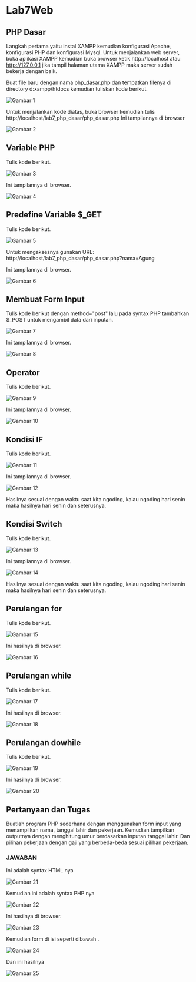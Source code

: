 # Lab7Web

## PHP Dasar

Langkah pertama yaitu instal XAMPP kemudian konfigurasi Apache, konfigurasi PHP dan konfigurasi Mysql.
Untuk menjalankan web server, buka aplikasi XAMPP kemudian buka browser ketik http://localhost atau http://127.0.0.1 jika tampil halaman utama XAMPP maka server sudah bekerja dengan baik.

Buat file baru dengan nama php_dasar.php dan tempatkan filenya di directory d:xampp/htdocs kemudian tuliskan kode berikut.

![Gambar 1](screenshot/ss1a.png)

Untuk menjalankan kode diatas, buka browser kemudian tulis http://localhost/lab7_php_dasar/php_dasar.php
Ini tampilannya di browser

![Gambar 2](screenshot/ss1b.png)

## Variable PHP

Tulis kode berikut.

![Gambar 3](screenshot/ss2a.png)

Ini tampilannya di browser.

![Gambar 4](screenshot/ss2b.png)

## Predefine Variable $\_GET

Tulis kode berikut.

![Gambar 5](screenshot/ss3a.png)

Untuk mengaksesnya gunakan URL: http://localhost/lab7_php_dasar/php_dasar.php?nama=Agung

Ini tampilannya di browser.

![Gambar 6](screenshot/ss3b.png)

## Membuat Form Input

Tulis kode berikut dengan method="post" lalu pada syntax PHP tambahkan $\_POST untuk mengambil data dari inputan.

![Gambar 7](screenshot/ss4a.png)

Ini tampilannya di browser.

![Gambar 8](screenshot/ss4b.png)

## Operator

Tulis kode berikut.

![Gambar 9](screenshot/ss5a.png)

Ini tampilannya di browser.

![Gambar 10](screenshot/ss5b.png)

## Kondisi IF

Tulis kode berikut.

![Gambar 11](screenshot/ss6a.png)

Ini tampilannya di browser.

![Gambar 12](screenshot/ss6b.png)

Hasilnya sesuai dengan waktu saat kita ngoding, kalau ngoding hari senin maka hasilnya hari senin dan seterusnya.

## Kondisi Switch

Tulis kode berikut.

![Gambar 13](screenshot/ss7a.png)

Ini tampilannya di browser.

![Gambar 14](screenshot/ss7b.png)

Hasilnya sesuai dengan waktu saat kita ngoding, kalau ngoding hari senin maka hasilnya hari senin dan seterusnya.

## Perulangan for

Tulis kode berikut.

![Gambar 15](screenshot/ss8a.png)

Ini hasilnya di browser.

![Gambar 16](screenshot/ss8b.png)

## Perulangan while

Tulis kode berikut.

![Gambar 17](screenshot/ss9a.png)

Ini hasilnya di browser.

![Gambar 18](screenshot/ss9b.png)

## Perulangan dowhile

Tulis kode berikut.

![Gambar 19](screenshot/ss10a.png)

Ini hasilnya di browser.

![Gambar 20](screenshot/ss10b.png)

## Pertanyaan dan Tugas

Buatlah program PHP sederhana dengan menggunakan form input yang menampilkan
nama, tanggal lahir dan pekerjaan. Kemudian tampilkan outputnya dengan menghitung
umur berdasarkan inputan tanggal lahir. Dan pilihan pekerjaan dengan gaji yang
berbeda-beda sesuai pilihan pekerjaan.

### JAWABAN

Ini adalah syntax HTML nya

![Gambar 21](screenshot/ss11a.png)

Kemudian ini adalah syntax PHP nya

![Gambar 22](screenshot/ss11b.png)

Ini hasilnya di browser.

![Gambar 23](screenshot/ss11c.png)

Kemudian form di isi seperti dibawah .

![Gambar 24](screenshot/ss11d.png)

Dan ini hasilnya

![Gambar 25](screenshot/ss11e.png)
